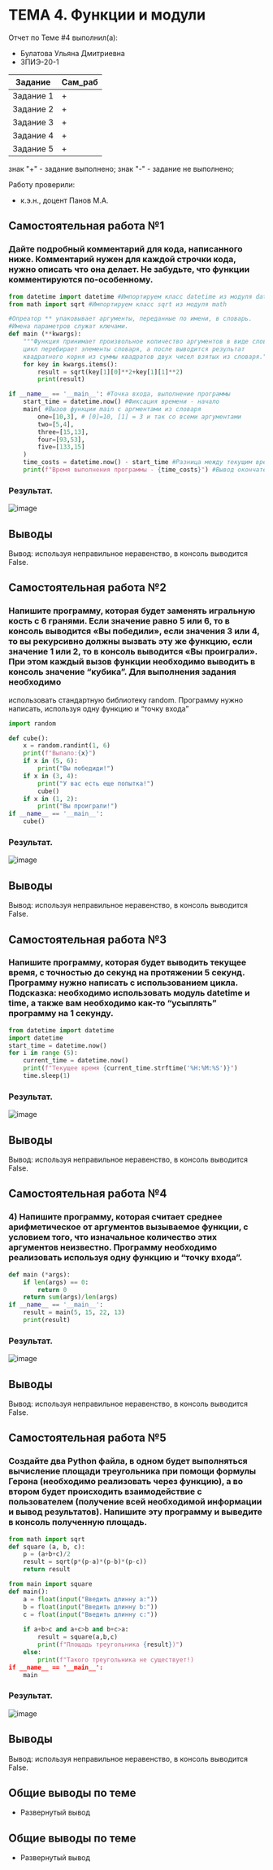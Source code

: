 # ТЕМА 4. Функции и модули 
Отчет по Теме #4 выполнил(а):
- Булатова Ульяна Дмитриевна
- ЗПИЭ-20-1

| Задание | Сам_раб | 
| ------ | ------ | 
| Задание 1 | + | 
| Задание 2 | + | 
| Задание 3 | + | 
| Задание 4 | + | 
| Задание 5 | + | 

знак "+" - задание выполнено; знак "-" - задание не выполнено;

Работу проверили:
- к.э.н., доцент Панов М.А.

## Самостоятельная работа №1
###	Дайте подробный комментарий для кода, написанного ниже. Комментарий нужен для каждой строчки кода, нужно описать что она делает. Не забудьте, что функции комментируются по-особенному.

```python
from datetime import datetime #Импортируем класс datetime из модуля datetime
from math import sqrt #Импортируем класс sqrt из модуля math

#Опреатор ** упаковывает аргументы, переданные по имени, в словарь.
#Имена параметров служат ключами.
def main (**kwargs):
    """Функция принимает произвольное количество аргументов в виде словаря,
    цикл перебирает элементы словаря, а после выводится результат
    квадратного корня из суммы квадратов двух чисел взятых из словаря."""
    for key in kwargs.items():
        result = sqrt(key[1][0]**2+key[1][1]**2)
        print(result)

if __name__ == '__main__': #Точка входа, выполнение программы
    start_time = datetime.now() #Фиксация времени - начало
    main( #Вызов функции main с аргментами из словаря
        one=[10,3], # [0]=10, [1] = 3 и так со всеми аргументами
        two=[5,4],
        three=[15,13],
        four=[93,53],
        five=[133,15]
    )
    time_costs = datetime.now() - start_time #Разница между текущим временем и начальным
    print(f"Время выполнения программы - {time_costs}") #Вывод окончательного времени в консоль
```
### Результат.
![image](https://github.com/Capriceulia/lab/assets/95130454/12843bd3-c127-4d77-b9b0-6dbfab25fa07)

## Выводы

Вывод: используя неправильное неравенство, в консоль выводится False.


## Самостоятельная работа №2
###	Напишите программу, которая будет заменять игральную кость с 6 гранями. Если значение равно 5 или 6, то в консоль выводится «Вы победили», если значения 3 или 4, то вы рекурсивно должны вызвать эту же функцию, если значение 1 или 2, то в консоль выводится «Вы проиграли». При этом каждый вызов функции необходимо выводить в консоль значение “кубика”. Для выполнения задания необходимо
использовать стандартную библиотеку random. Программу нужно написать, используя одну функцию и “точку входа”

```python
import random

def cube():
    x = random.randint(1, 6)
    print(f"Выпало:{x}")
    if x in (5, 6):
        print("Вы победиди!")
    if x in (3, 4):
        print("У вас есть еще попытка!")
        cube()
    if x in (1, 2):
        print("Вы проиграли!")
if __name__ == '__main__':
    cube()
```

### Результат.
![image](https://github.com/Capriceulia/lab/assets/95130454/0226063f-7a39-46e6-860c-e957386dfb5c)

## Выводы

Вывод: используя неправильное неравенство, в консоль выводится False.


## Самостоятельная работа №3
###	Напишите программу, которая будет выводить текущее время, с точностью до секунд на протяжении 5 секунд. Программу нужно написать с использованием цикла. Подсказка: необходимо использовать модуль datetime и time, а также вам необходимо как-то “усыплять” программу на 1 секунду.

```python
from datetime import datetime
import datetime
start_time = datetime.now()
for i in range (5):
    current_time = datetime.now()
    print(f"Текущее время {current_time.strftime('%H:%M:%S')}")
    time.sleep(1)
```
### Результат.
![image](https://github.com/Capriceulia/lab/assets/95130454/fc93e679-43a9-486e-8903-308acd24571a)

## Выводы

Вывод: используя неправильное неравенство, в консоль выводится False.

## Самостоятельная работа №4
###	4)	Напишите программу, которая считает среднее арифметическое от аргументов вызываемое функции, с условием того, что изначальное количество этих аргументов неизвестно. Программу необходимо реализовать используя одну функцию и “точку входа”.

```python
def main (*args):
    if len(args) == 0:
        return 0
    return sum(args)/len(args)
if __name__ == '__main__':
    result = main(5, 15, 22, 13)
    print(result)
```
### Результат.
![image](https://github.com/Capriceulia/lab/assets/95130454/28ae34f2-6705-42fa-9641-6fe9edf40ae8)

## Выводы

Вывод: используя неправильное неравенство, в консоль выводится False.

## Самостоятельная работа №5
###	Создайте два Python файла, в одном будет выполняться вычисление площади треугольника при помощи формулы Герона (необходимо реализовать через функцию), а во втором будет происходить взаимодействие с пользователем (получение всей необходимой информации и вывод результатов). Напишите эту программу и выведите в консоль полученную площадь.
```python
from math import sqrt
def square (a, b, c):
    p = (a+b+c)/2
    result = sqrt(p*(p-a)*(p-b)*(p-c))
    return result
```
```python
from main import square
def main():
    a = float(input("Введить длинну a:"))
    b = float(input("Введить длинну b:"))
    c = float(input("Введить длинну c:"))
    
    if a+b>c and a+c>b and b+c>a:
        result = square(a,b,c)
        print(f"Площадь треугольника {result})")
    else:
        print(f"Такого треугольника не существует!)
if __name__ == '__main__':
    main
```
### Результат.
![image](https://github.com/Capriceulia/lab/assets/95130454/06f0d80f-a5cf-4de0-a7b7-5517062c24aa)

## Выводы

Вывод: используя неправильное неравенство, в консоль выводится False.

## Общие выводы по теме
- Развернутый вывод

## Общие выводы по теме
- Развернутый вывод
